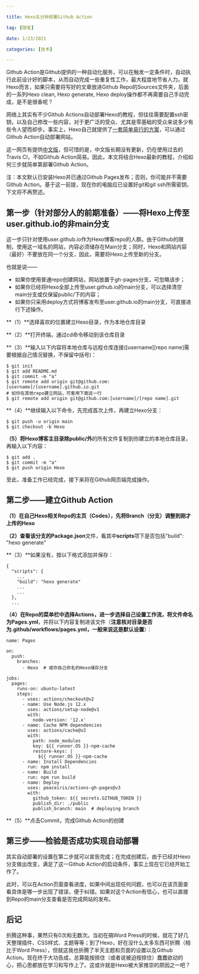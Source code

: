 ```yaml
---

title: Hexo五分钟部署Github Action

tag: [随笔]

date: 1/23/2021

categories: [技术]

---
```


Github Action是Github提供的一种自动化服务，可以在触发一定条件时，自动执行此前设计好的脚本，从而自动完成一些重复性工作，最大程度地节省人力。就Hexo而言，如果只需要将写好的文章放进Github Repo的Sources文件夹，后面的一系列Hexo clean, Hexo generate, Hexo deploy操作都不再需要自己手动完成，是不是很香呢？

<!--more-->

网络上其实有不少Github Actions自动部署Hexo的教程，但往往需要配置ssh密钥，以及自己修改一些内容，对于更广泛的受众、尤其是零基础的受众来说多少有些令人望而却步。事实上，Hexo自己就提供了[一套简单易行的方案](https://hexo.io/docs/github-pages.html)，可以通过Github Action自动部署网站。

这一网页有提供[中文版](https://hexo.io/zh-cn/docs/github-pages)，但可惜的是，中文版长期没有更新，仍在使用过去的Travis CI，不如Github Action简易。因此，本文将结合Hexo最新的教程，介绍如何三步就简单第部署Github Action。

注：本文默认已安装Hexo并已通过Github Pages发布；否则，你可能并不需要Github Action。基于这一前提，现在你的电脑应已设置好git和git ssh所需密钥，下文将不再赘述。

## 第一步（针对部分人的前期准备）——将Hexo上传至user.github.io的非main分支
这一步只针对使用user.github.io作为Hexo博客repo的人群。由于Github的限制，使用这一域名的网站，内容必须储存在Main分支；同时，Hexo和网站内容（最好）不要放在同一个分支，因此，需要将Hexo上传至新的分支。

也就是说——
- 如果你使用普通repo创建网站，网站放置于gh-pages分支，可忽略该步；
- 如果你已经将Hexo全部上传至user.github.io的main分支，可以选择清空main分支或仅保留public/下的内容；
- 如果你只采用deploy方式将博客发布至user.github.io的main分支，可直接进行下述操作。

**（1）**选择喜欢的位置建立Hexo目录，作为本地仓库目录

**（2）**打开终端，通过cd命令移动到该仓库目录

**（3）**输入以下内容将本地仓库与远程仓库连接([username][repo name]需要根据自己情况替换，不保留中括号)：


```
$ git init
$ git add README.md
$ git commit -m "a"
$ git remote add origin git@github.com:[username]/[username].github.io.git
# 如你在其他repo建立网站，可套用下面这一行
$ git remote add origin git@github.com:[username]/[repo name].git
```


**（4）**继续输入以下命令，先完成首次上传，再建立Hexo分支：


```
$ git push -u origin main
$ git checkout -b Hexo
```


**（5）**将Hexo博客主目录**除public/外**的所有文件复制到你建立的本地仓库目录，再输入以下内容：

```
$ git add .
$ git commit -m "a"
$ git push origin Hexo
```

至此，准备工作已经完成，接下来将在Github网页端完成操作。

## 第二步——建立Github Action
**（1）**在自己Hexo相关Repo的主页（Codes），先将Branch（分支）调整到刚才上传的**Hexo**

**（2）**查看该分支的**Package.json**文件，看其中**scripts**项下是否包括"build": "hexo generate"

**（3）**如果没有，按以下格式添加并保存：

```
{
  "scripts": {
    ...
    "build": "hexo generate"
    ...
    ...
  },
  ...
```

**（4）**在Repo的菜单栏中选择Actions，进一步选择自己设置工作流，将文件命名为**Pages.yml**，并将以下内容复制进该文件（**注意核对目录是否为.github/workflows/pages.yml，一般来说这是默认设置**）：

```
name: Pages

on:
  push:
    branches:
      - Hexo  # 或你自己命名的Hexo储存分支

jobs:
  pages:
    runs-on: ubuntu-latest
    steps:
      - uses: actions/checkout@v2
      - name: Use Node.js 12.x
        uses: actions/setup-node@v1
        with:
          node-version: '12.x'
      - name: Cache NPM dependencies
        uses: actions/cache@v2
        with:
          path: node_modules
          key: ${{ runner.OS }}-npm-cache
          restore-keys: |
            ${{ runner.OS }}-npm-cache
      - name: Install Dependencies
        run: npm install
      - name: Build
        run: npm run build
      - name: Deploy
        uses: peaceiris/actions-gh-pages@v3
        with:
          github_token: ${{ secrets.GITHUB_TOKEN }}
          publish_dir: ./public
          publish_branch: main  # deploying branch
```

**（5）**点击Commit，完成Github Action的创建

## 第三步——检验是否成功实现自动部署
其实自动部署的设置在第二步就可以宣告完成；在完成创建后，由于已经对Hexo分支做出改变，满足了这一Github Action的启动条件，事实上现在它已经开始工作了。

此时，可以在Action页面查看进度，如果中间出现任何问题，也可以在该页面查看具体是哪一步出现了错误，便于纠错。如果对这个Action有信心，也可以直接到Repo的main分支查看是否完成网站的发布。

## 后记
折腾这种事，果然只有0次和无数次。当初在搞Word Press的时候，就花了好几天整理插件、CSS样式、主题等等；到了Hexo，好在没什么太多东西可折腾（相比于Word Press），但就这我也折腾了半天主题和页面的设置以及Github Action。现在终于大功告成，总算能按捺住（或者说被迫按捺住）蠢蠢欲动的心，把心思都放在学习和写作上了。这或许就是Hexo被大家推崇的原因之一吧？
